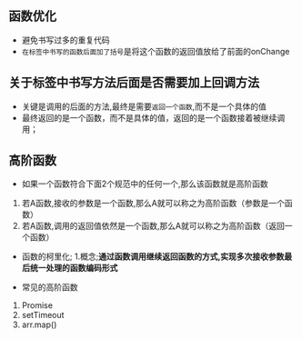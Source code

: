 ## 函数优化
- 避免书写过多的重复代码
- `在标签中书写的函数后面加了括号`是将这个函数的返回值放给了前面的onChange

## 关于标签中书写方法后面是否需要加上回调方法
- 关键是调用的后面的方法,最终是需要`返回一个函数`,而不是一个具体的值
- 最终返回的是一个函数，而不是具体的值，返回的是一个函数接着被继续调用；

## 高阶函数
- 如果一个函数符合下面2个规范中的任何一个,那么该函数就是高阶函数
1. 若A函数,接收的参数是一个函数,那么A就可以称之为高阶函数（参数是一个函数）
2. 若A函数,调用的返回值依然是一个函数,那么A就可以称之为高阶函数（返回一个函数）

- 函数的柯里化;
1.概念;**通过函数调用继续返回函数的方式,实现多次接收参数最后统一处理的函数编码形式**

- 常见的高阶函数
1. Promise
2. setTimeout
3. arr.map() 









